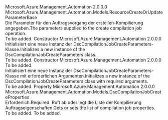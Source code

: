 <Type Name="DscCompilationJobCreateParameters" FullName="Microsoft.Azure.Management.Automation.Models.DscCompilationJobCreateParameters">
  <TypeSignature Language="C#" Value="public class DscCompilationJobCreateParameters : Microsoft.Azure.Management.Automation.Models.ResourceCreateOrUpdateParameterBase" />
  <TypeSignature Language="ILAsm" Value=".class public auto ansi beforefieldinit DscCompilationJobCreateParameters extends Microsoft.Azure.Management.Automation.Models.ResourceCreateOrUpdateParameterBase" />
  <TypeSignature Language="DocId" Value="T:Microsoft.Azure.Management.Automation.Models.DscCompilationJobCreateParameters" />
  <TypeSignature Language="VB.NET" Value="Public Class DscCompilationJobCreateParameters&#xA;Inherits ResourceCreateOrUpdateParameterBase" />
  <TypeSignature Language="F#" Value="type DscCompilationJobCreateParameters = class&#xA;    inherit ResourceCreateOrUpdateParameterBase" />
  <AssemblyInfo>
    <AssemblyName>Microsoft.Azure.Management.Automation</AssemblyName>
    <AssemblyVersion>2.0.0.0</AssemblyVersion>
  </AssemblyInfo>
  <Base>
    <BaseTypeName>Microsoft.Azure.Management.Automation.Models.ResourceCreateOrUpdateParameterBase</BaseTypeName>
  </Base>
  <Interfaces />
  <Docs>
    <summary>
            <span data-ttu-id="3392f-101">Die Parameter für den Auftragsvorgang der erstellen-Kompilierung angegeben.</span><span class="sxs-lookup"><span data-stu-id="3392f-101">The parameters supplied to the create compilation job operation.</span></span>
            </summary>
    <remarks>To be added.</remarks>
  </Docs>
  <Members>
    <Member MemberName=".ctor">
      <MemberSignature Language="C#" Value="public DscCompilationJobCreateParameters ();" />
      <MemberSignature Language="ILAsm" Value=".method public hidebysig specialname rtspecialname instance void .ctor() cil managed" />
      <MemberSignature Language="DocId" Value="M:Microsoft.Azure.Management.Automation.Models.DscCompilationJobCreateParameters.#ctor" />
      <MemberSignature Language="VB.NET" Value="Public Sub New ()" />
      <MemberType>Constructor</MemberType>
      <AssemblyInfo>
        <AssemblyName>Microsoft.Azure.Management.Automation</AssemblyName>
        <AssemblyVersion>2.0.0.0</AssemblyVersion>
      </AssemblyInfo>
      <Parameters />
      <Docs>
        <summary>
            <span data-ttu-id="3392f-102">Initialisiert eine neue Instanz der DscCompilationJobCreateParameters-Klasse.</span><span class="sxs-lookup"><span data-stu-id="3392f-102">Initializes a new instance of the DscCompilationJobCreateParameters class.</span></span>
            </summary>
        <remarks>To be added.</remarks>
      </Docs>
    </Member>
    <Member MemberName=".ctor">
      <MemberSignature Language="C#" Value="public DscCompilationJobCreateParameters (Microsoft.Azure.Management.Automation.Models.DscCompilationJobCreateProperties properties);" />
      <MemberSignature Language="ILAsm" Value=".method public hidebysig specialname rtspecialname instance void .ctor(class Microsoft.Azure.Management.Automation.Models.DscCompilationJobCreateProperties properties) cil managed" />
      <MemberSignature Language="DocId" Value="M:Microsoft.Azure.Management.Automation.Models.DscCompilationJobCreateParameters.#ctor(Microsoft.Azure.Management.Automation.Models.DscCompilationJobCreateProperties)" />
      <MemberSignature Language="VB.NET" Value="Public Sub New (properties As DscCompilationJobCreateProperties)" />
      <MemberSignature Language="F#" Value="new Microsoft.Azure.Management.Automation.Models.DscCompilationJobCreateParameters : Microsoft.Azure.Management.Automation.Models.DscCompilationJobCreateProperties -&gt; Microsoft.Azure.Management.Automation.Models.DscCompilationJobCreateParameters" Usage="new Microsoft.Azure.Management.Automation.Models.DscCompilationJobCreateParameters properties" />
      <MemberType>Constructor</MemberType>
      <AssemblyInfo>
        <AssemblyName>Microsoft.Azure.Management.Automation</AssemblyName>
        <AssemblyVersion>2.0.0.0</AssemblyVersion>
      </AssemblyInfo>
      <Parameters>
        <Parameter Name="properties" Type="Microsoft.Azure.Management.Automation.Models.DscCompilationJobCreateProperties" />
      </Parameters>
      <Docs>
        <param name="properties">To be added.</param>
        <summary>
            <span data-ttu-id="3392f-103">Initialisiert eine neue Instanz der DscCompilationJobCreateParameters-Klasse mit erforderlichen Argumenten.</span><span class="sxs-lookup"><span data-stu-id="3392f-103">Initializes a new instance of the DscCompilationJobCreateParameters class with required arguments.</span></span>
            </summary>
        <remarks>To be added.</remarks>
      </Docs>
    </Member>
    <Member MemberName="Properties">
      <MemberSignature Language="C#" Value="public Microsoft.Azure.Management.Automation.Models.DscCompilationJobCreateProperties Properties { get; set; }" />
      <MemberSignature Language="ILAsm" Value=".property instance class Microsoft.Azure.Management.Automation.Models.DscCompilationJobCreateProperties Properties" />
      <MemberSignature Language="DocId" Value="P:Microsoft.Azure.Management.Automation.Models.DscCompilationJobCreateParameters.Properties" />
      <MemberSignature Language="VB.NET" Value="Public Property Properties As DscCompilationJobCreateProperties" />
      <MemberSignature Language="F#" Value="member this.Properties : Microsoft.Azure.Management.Automation.Models.DscCompilationJobCreateProperties with get, set" Usage="Microsoft.Azure.Management.Automation.Models.DscCompilationJobCreateParameters.Properties" />
      <MemberType>Property</MemberType>
      <AssemblyInfo>
        <AssemblyName>Microsoft.Azure.Management.Automation</AssemblyName>
        <AssemblyVersion>2.0.0.0</AssemblyVersion>
      </AssemblyInfo>
      <ReturnValue>
        <ReturnType>Microsoft.Azure.Management.Automation.Models.DscCompilationJobCreateProperties</ReturnType>
      </ReturnValue>
      <Docs>
        <summary>
            <span data-ttu-id="3392f-104">Erforderlich.</span><span class="sxs-lookup"><span data-stu-id="3392f-104">Required.</span></span> <span data-ttu-id="3392f-105">Ruft ab oder legt die Liste der Kompilierung Auftragseigenschaften.</span><span class="sxs-lookup"><span data-stu-id="3392f-105">Gets or sets the list of compilation job properties.</span></span>
            </summary>
        <value>To be added.</value>
        <remarks>To be added.</remarks>
      </Docs>
    </Member>
  </Members>
</Type>